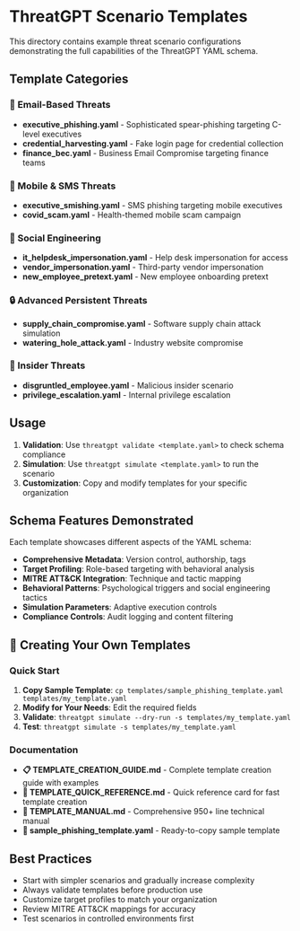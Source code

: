# ThreatGPT Scenario Templates

This directory contains example threat scenario configurations demonstrating the full capabilities of the ThreatGPT YAML schema.

## Template Categories

### 📧 Email-Based Threats
- **executive_phishing.yaml** - Sophisticated spear-phishing targeting C-level executives
- **credential_harvesting.yaml** - Fake login page for credential collection
- **finance_bec.yaml** - Business Email Compromise targeting finance teams

### 📱 Mobile & SMS Threats
- **executive_smishing.yaml** - SMS phishing targeting mobile executives
- **covid_scam.yaml** - Health-themed mobile scam campaign

### 🎯 Social Engineering
- **it_helpdesk_impersonation.yaml** - Help desk impersonation for access
- **vendor_impersonation.yaml** - Third-party vendor impersonation
- **new_employee_pretext.yaml** - New employee onboarding pretext

### 🔒 Advanced Persistent Threats
- **supply_chain_compromise.yaml** - Software supply chain attack simulation
- **watering_hole_attack.yaml** - Industry website compromise

### 👥 Insider Threats
- **disgruntled_employee.yaml** - Malicious insider scenario
- **privilege_escalation.yaml** - Internal privilege escalation

## Usage

1. **Validation**: Use `threatgpt validate <template.yaml>` to check schema compliance
2. **Simulation**: Use `threatgpt simulate <template.yaml>` to run the scenario
3. **Customization**: Copy and modify templates for your specific organization

## Schema Features Demonstrated

Each template showcases different aspects of the YAML schema:
- **Comprehensive Metadata**: Version control, authorship, tags
- **Target Profiling**: Role-based targeting with behavioral analysis
- **MITRE ATT&CK Integration**: Technique and tactic mapping
- **Behavioral Patterns**: Psychological triggers and social engineering tactics
- **Simulation Parameters**: Adaptive execution controls
- **Compliance Controls**: Audit logging and content filtering

## 🚀 Creating Your Own Templates

### Quick Start
1. **Copy Sample Template**: `cp templates/sample_phishing_template.yaml templates/my_template.yaml`
2. **Modify for Your Needs**: Edit the required fields
3. **Validate**: `threatgpt simulate --dry-run -s templates/my_template.yaml`
4. **Test**: `threatgpt simulate -s templates/my_template.yaml`

### Documentation
- **📋 TEMPLATE_CREATION_GUIDE.md** - Complete template creation guide with examples
- **📝 TEMPLATE_QUICK_REFERENCE.md** - Quick reference card for fast template creation
- **📖 TEMPLATE_MANUAL.md** - Comprehensive 950+ line technical manual
- **🎯 sample_phishing_template.yaml** - Ready-to-copy sample template

## Best Practices

- Start with simpler scenarios and gradually increase complexity
- Always validate templates before production use
- Customize target profiles to match your organization
- Review MITRE ATT&CK mappings for accuracy
- Test scenarios in controlled environments first